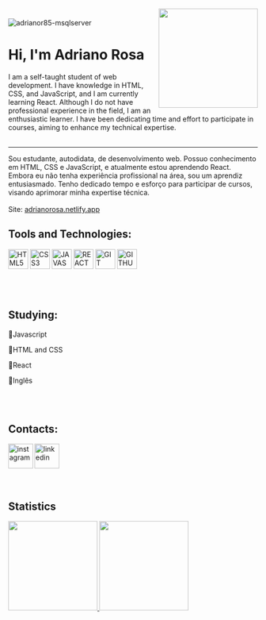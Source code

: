 <img align="center" alt="adrianor85-msqlserver"  src="https://komarev.com/ghpvc/?username=adrianor85&style=flat-square">
<img align="right" width="200px" style="margin-top: -20px" src="https://i.ibb.co/7Kkwy2v/my-Cartoon-removebg-preview.png">

# Hi, I'm Adriano Rosa
I am a self-taught student of web development. I have knowledge in HTML, CSS, and JavaScript, and I am currently learning React. Although I do not have professional experience in the field, I am an enthusiastic learner. I have been dedicating time and effort to participate in courses, aiming to enhance my technical expertise.
<br>
<br>

<hr>
 Sou estudante, autodidata, de desenvolvimento web. Possuo conhecimento em HTML, CSS e JavaScript, e atualmente estou aprendendo React. Embora eu não tenha experiência profissional na área, sou um aprendiz entusiasmado. Tenho dedicado tempo e esforço para participar de cursos, visando aprimorar minha expertise técnica.
 <br>
 <br>
 <div>
 Site: <a href="https://adrianorosa.netlify.app/" target="_blank"> adrianorosa.netlify.app </a> 
 </div>
 
                  
##  Tools and Technologies:
<img width="40px" src="https://cdn.jsdelivr.net/gh/devicons/devicon/icons/html5/html5-original-wordmark.svg" title = "HTML5"/></code>
<img width="40px" src="https://cdn.jsdelivr.net/gh/devicons/devicon/icons/css3/css3-original-wordmark.svg" title = "CSS3"/></code>
<img width="40px" src="https://cdn.jsdelivr.net/gh/devicons/devicon/icons/javascript/javascript-original.svg" title = "JAVASCRIPT"/></code>
<img width="40px" src="https://cdn.jsdelivr.net/gh/devicons/devicon/icons/react/react-original.svg" title = "REACT"/></code>
<img width="40px" src="https://cdn.jsdelivr.net/gh/devicons/devicon/icons/git/git-original.svg" title = "GIT"/></code>
<img width="40px" src="https://cdn.jsdelivr.net/gh/devicons/devicon/icons/github/github-original.svg" title = "GITHUB"/></code>

<br>
<br>

## Studying:
<div display="inline-block">
  <div>
  <p align="left">🔸Javascript
  <p align="left">🔸HTML and CSS
  <p align="left">🔸React
  <p align="left">🔸Inglês
  </div>
<br>
<br>
  
 ## Contacts:
 <div display="inline-block"> 
  <a href="https://www.instagram.com/adriano.rosa85/">
    <img align="left" width="50x" src="https://i.ibb.co/G7HMptV/instagram.png" alt="instagram" style="vertical-align:top;">
  </a> 
  <a href="https://www.linkedin.com/in/adriano-rosa-741979182/">
    <img width="50x" src="https://i.ibb.co/nc27BHD/linkedin.png" alt="linkedin" style="vertical-align:top;">
  </a>
</div>
 
 <br>
<br>

## Statistics
<div>
<a href="https://github.com/adrianor85">
<img height="180em" src="https://github-readme-stats.vercel.app/api/top-langs/?username=adrianor85&layout=compact&langs_count=7&theme=dracula"/>
<img height="180em" src="https://github-readme-stats.vercel.app/api?username=adrianor85&show_icons=true&theme=dracula&include_all_commits=true&count_private=true"/>
</div>
